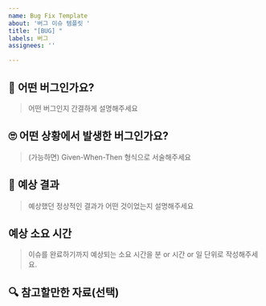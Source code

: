 ```yaml
---
name: Bug Fix Template
about: '버그 이슈 템플릿 '
title: "[BUG] "
labels: 버그
assignees: ''

---
```


## 🐞 어떤 버그인가요?
> 어떤 버그인지 간결하게 설명해주세요


## 🙄 어떤 상황에서 발생한 버그인가요?
> (가능하면) Given-When-Then 형식으로 서술해주세요


## 🎁 예상 결과
> 예상했던 정상적인 결과가 어떤 것이었는지 설명해주세요

## 예상 소요 시간
> 이슈를 완료하기까지 예상되는 소요 시간을 분 or 시간 or 일 단위로 작성해주세요.


## 🔍 참고할만한 자료(선택)
